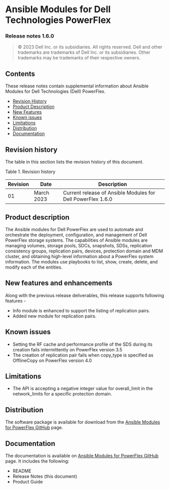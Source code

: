 **Ansible Modules for Dell Technologies PowerFlex** 
=========================================
### Release notes 1.6.0

>   © 2023 Dell Inc. or its subsidiaries. All rights reserved. Dell
>   and other trademarks are trademarks of Dell Inc. or its
>   subsidiaries. Other trademarks may be trademarks of their respective
>   owners.

Contents
-------
These release notes contain supplemental information about Ansible
Modules for Dell Technologies (Dell) PowerFlex.

-   [Revision History](#revision-history)
-   [Product Description](#product-description)
-   [New Features](#new-features-and-enhancements)
-   [Known issues](#known-issues)
-   [Limitations](#limitations)
-   [Distribution](#distribution)
-   [Documentation](#documentation)

Revision history
----------------
The table in this section lists the revision history of this document.

Table 1. Revision history

| Revision | Date           | Description                                                 |
|----------|----------------|-------------------------------------------------------------|
| 01       | March 2023  | Current release of Ansible Modules for Dell PowerFlex 1.6.0 |

Product description
-------------------

The Ansible modules for Dell PowerFlex are used to automate and orchestrate
the deployment, configuration, and management of Dell PowerFlex storage
systems. The capabilities of Ansible modules are managing volumes,
storage pools, SDCs, snapshots, SDSs, replication consistency groups, replication pairs, devices, protection domain and MDM 
cluster, and obtaining high-level information about a PowerFlex system information.
The modules use playbooks to list, show, create, delete, and modify
each of the entities.

New features and enhancements
-----------------------------
Along with the previous release deliverables, this release supports following features - 
- Info module is enhanced to support the listing of replication pairs.
- Added new module for replication pairs.

Known issues
------------
- Setting the RF cache and performance profile of the SDS during its creation fails intermittently on PowerFlex version 3.5 
- The creation of replication pair fails when copy_type is specified as OfflineCopy on PowerFlex version 4.0

Limitations
-----------
- The API is accepting a negative integer value for overall_limit in the network_limits for a specific protection domain. 

Distribution
------------
The software package is available for download from the [Ansible Modules
for PowerFlex GitHub](https://github.com/dell/ansible-powerflex/tree/1.6.0) page.

Documentation
-------------
The documentation is available on [Ansible Modules for PowerFlex GitHub](https://github.com/dell/ansible-powerflex/tree/1.6.0/docs)
page. It includes the following:

   - README
   - Release Notes (this document)
   - Product Guide
